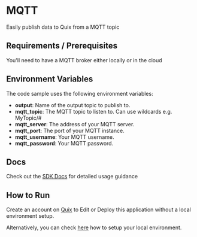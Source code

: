 # MQTT

Easily publish data to Quix from a MQTT topic

## Requirements / Prerequisites

You'll need to have a MQTT broker either locally or in the cloud

## Environment Variables

The code sample uses the following environment variables:

- **output**: Name of the output topic to publish to.
- **mqtt_topic**: The MQTT topic to listen to. Can use wildcards e.g. MyTopic/#
- **mqtt_server**: The address of your MQTT server.
- **mqtt_port**: The port of your MQTT instance.
- **mqtt_username**: Your MQTT username.
- **mqtt_password**: Your MQTT password.

## Docs

Check out the [SDK Docs](https://quix.ai/docs/sdk/introduction.html) for detailed usage guidance

## How to Run
Create an account on [Quix](https://portal.platform.quix.ai/self-sign-up?xlink=github) to Edit or Deploy this application without a local environment setup.

Alternatively, you can check [here](https://quix.ai/docs/sdk/python-setup.html) how to setup your local environment.